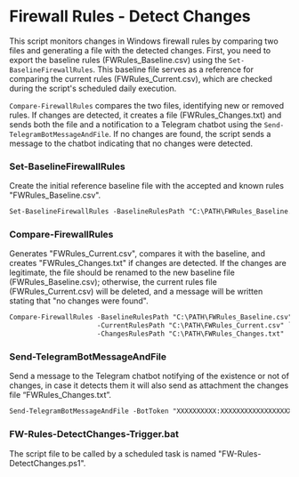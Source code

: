# Firewall Rules - Detect Changes

This script monitors changes in Windows firewall rules by comparing two files and generating a file with the detected changes. First, you need to export the baseline rules (FWRules_Baseline.csv) using the `Set-BaselineFirewallRules`. This baseline file serves as a reference for comparing the current rules (FWRules_Current.csv), which are checked during the script's scheduled daily execution.

`Compare-FirewallRules` compares the two files, identifying new or removed rules. If changes are detected, it creates a file (FWRules_Changes.txt) and sends both the file and a notification to a Telegram chatbot using the `Send-TelegramBotMessageAndFile`. If no changes are found, the script sends a message to the chatbot indicating that no changes were detected.

### Set-BaselineFirewallRules
Create the initial reference baseline file with the accepted and known rules "FWRules_Baseline.csv".
```ps
Set-BaselineFirewallRules -BaselineRulesPath "C:\PATH\FWRules_Baseline.csv"
```

### Compare-FirewallRules
Generates "FWRules_Current.csv", compares it with the baseline, and creates "FWRules_Changes.txt" if changes are detected. If the changes are legitimate, the file should be renamed to the new baseline file (FWRules_Baseline.csv); otherwise, the current rules file (FWRules_Current.csv) will be deleted, and a message will be written stating that "no changes were found".
```ps
Compare-FirewallRules -BaselineRulesPath "C:\PATH\FWRules_Baseline.csv" `
                      -CurrentRulesPath "C:\PATH\FWRules_Current.csv" `
					  -ChangesRulesPath "C:\PATH\FWRules_Changes.txt"
```

### Send-TelegramBotMessageAndFile
Send a message to the Telegram chatbot notifying of the existence or not of changes, in case it detects them it will also send as attachment the changes file “FWRules_Changes.txt”.
```ps
Send-TelegramBotMessageAndFile -BotToken "XXXXXXXXXX:XXXXXXXXXXXXXXXXXXXXXXXXXXXXXXXXXXX" -ChatID "XXXXXXXXX"
```

### FW-Rules-DetectChanges-Trigger.bat
The script file to be called by a scheduled task is named "FW-Rules-DetectChanges.ps1".